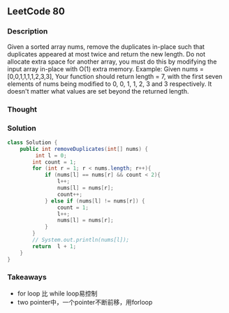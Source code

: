 ## LeetCode 80

### Description
Given a sorted array nums, remove the duplicates in-place such that duplicates appeared at most twice and return the new length.
Do not allocate extra space for another array, you must do this by modifying the input array in-place with O(1) extra memory.
Example:
Given nums = [0,0,1,1,1,1,2,3,3],
Your function should return length = 7, with the first seven elements of nums being modified to 0, 0, 1, 1, 2, 3 and 3 respectively.
It doesn't matter what values are set beyond the returned length.

### Thought


### Solution
```java
class Solution {
    public int removeDuplicates(int[] nums) {
         int l = 0;
        int count = 1;
        for (int r = 1; r < nums.length; r++){
            if (nums[l] == nums[r] && count < 2){
                l++;
                nums[l] = nums[r];
                count++;
            } else if (nums[l] != nums[r]) {
                count = 1;
                l++;
                nums[l] = nums[r];
            }
        }
        // System.out.println(nums[l]);
        return  l + 1;
    }
}

```

### Takeaways
* for loop 比 while loop易控制
* two pointer中，一个pointer不断前移，用forloop
